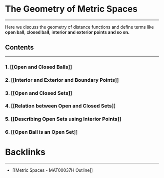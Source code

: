 # The Geometry of Metric Spaces
---
Here we discuss the geometry of distance functions and define terms like **open ball**, **closed ball**, **interior and exterior points and so on.**

## Contents
---
### 1. [[Open and Closed Balls]]
### 2. [[Interior and Exterior and Boundary Points]]

### 3. [[Open and Closed Sets]]

### 4. [[Relation between Open and Closed Sets]]

### 5. [[Describing Open Sets using Interior Points]]

### 6. [[Open Ball is an Open Set]]

# Backlinks
---
- [[Metric Spaces - MAT00037H Outline]]